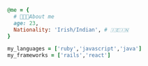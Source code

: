 ```ruby
@me = {
  # 👨🏽‍💻About me
  age: 23,
  Nationality: 'Irish/Indian', # 🇮🇪🇮🇳  
}

my_languages = ['ruby','javascript','java']
my_frameworks = ['rails','react']
```
<!--
**iJohnPaul/iJohnPaul** is a ✨ _special_ ✨ repository because its `README.md` (this file) appears on your GitHub profile.

Here are some ideas to get you started:

- 🔭 I’m currently working on ...
- 🌱 I’m currently learning ...
- 👯 I’m looking to collaborate on ...
- 🤔 I’m looking for help with ...
- 💬 Ask me about ...
- 📫 How to reach me: ...
- 😄 Pronouns: ...
- ⚡ Fun fact: ...
-->
